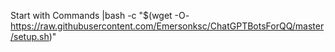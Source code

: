 Start with Commands |bash -c "$(wget -O- https://raw.githubusercontent.com/Emersonksc/ChatGPTBotsForQQ/master/setup.sh)"